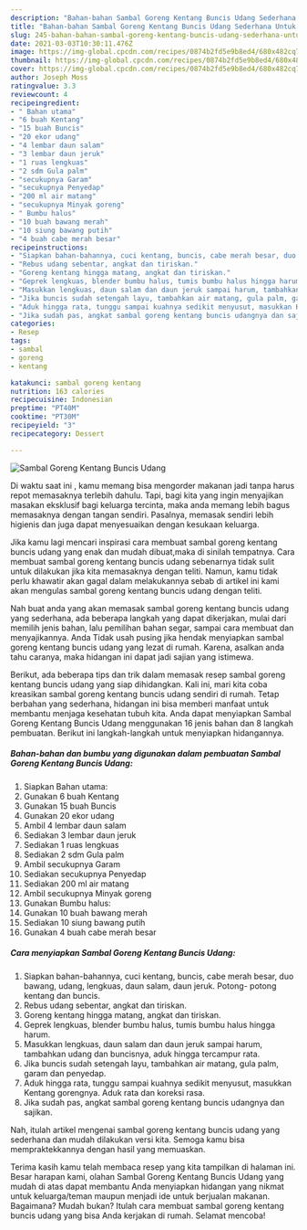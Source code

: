 ```yaml
---
description: "Bahan-bahan Sambal Goreng Kentang Buncis Udang Sederhana Untuk Jualan"
title: "Bahan-bahan Sambal Goreng Kentang Buncis Udang Sederhana Untuk Jualan"
slug: 245-bahan-bahan-sambal-goreng-kentang-buncis-udang-sederhana-untuk-jualan
date: 2021-03-03T10:30:11.476Z
image: https://img-global.cpcdn.com/recipes/0874b2fd5e9b8ed4/680x482cq70/sambal-goreng-kentang-buncis-udang-foto-resep-utama.jpg
thumbnail: https://img-global.cpcdn.com/recipes/0874b2fd5e9b8ed4/680x482cq70/sambal-goreng-kentang-buncis-udang-foto-resep-utama.jpg
cover: https://img-global.cpcdn.com/recipes/0874b2fd5e9b8ed4/680x482cq70/sambal-goreng-kentang-buncis-udang-foto-resep-utama.jpg
author: Joseph Moss
ratingvalue: 3.3
reviewcount: 4
recipeingredient:
- " Bahan utama"
- "6 buah Kentang"
- "15 buah Buncis"
- "20 ekor udang"
- "4 lembar daun salam"
- "3 lembar daun jeruk"
- "1 ruas lengkuas"
- "2 sdm Gula palm"
- "secukupnya Garam"
- "secukupnya Penyedap"
- "200 ml air matang"
- "secukupnya Minyak goreng"
- " Bumbu halus"
- "10 buah bawang merah"
- "10 siung bawang putih"
- "4 buah cabe merah besar"
recipeinstructions:
- "Siapkan bahan-bahannya, cuci kentang, buncis, cabe merah besar, duo bawang, udang, lengkuas, daun salam, daun jeruk. Potong- potong kentang dan buncis."
- "Rebus udang sebentar, angkat dan tiriskan."
- "Goreng kentang hingga matang, angkat dan tiriskan."
- "Geprek lengkuas, blender bumbu halus, tumis bumbu halus hingga harum."
- "Masukkan lengkuas, daun salam dan daun jeruk sampai harum, tambahkan udang dan buncisnya, aduk hingga tercampur rata."
- "Jika buncis sudah setengah layu, tambahkan air matang, gula palm, garam dan penyedap."
- "Aduk hingga rata, tunggu sampai kuahnya sedikit menyusut, masukkan Kentang gorengnya. Aduk rata dan koreksi rasa."
- "Jika sudah pas, angkat sambal goreng kentang buncis udangnya dan sajikan."
categories:
- Resep
tags:
- sambal
- goreng
- kentang

katakunci: sambal goreng kentang 
nutrition: 163 calories
recipecuisine: Indonesian
preptime: "PT40M"
cooktime: "PT30M"
recipeyield: "3"
recipecategory: Dessert

---
```



![Sambal Goreng Kentang Buncis Udang](https://img-global.cpcdn.com/recipes/0874b2fd5e9b8ed4/680x482cq70/sambal-goreng-kentang-buncis-udang-foto-resep-utama.jpg)

Di waktu  saat ini , kamu memang bisa mengorder makanan jadi tanpa harus repot memasaknya terlebih dahulu. Tapi, bagi kita yang ingin menyajikan masakan eksklusif bagi keluarga tercinta, maka anda memang lebih bagus memasaknya dengan tangan sendiri. Pasalnya, memasak sendiri lebih higienis dan juga dapat menyesuaikan dengan kesukaan keluarga.

Jika kamu lagi mencari inspirasi cara membuat sambal goreng kentang buncis udang yang enak dan mudah dibuat,maka di sinilah tempatnya. Cara membuat sambal goreng kentang buncis udang  sebenarnya tidak sulit untuk dilakukan jika kita memasaknya dengan teliti. Namun, kamu tidak perlu khawatir akan gagal dalam melakukannya 
sebab di artikel ini kami akan mengulas sambal goreng kentang buncis udang dengan teliti.  



Nah buat anda yang akan memasak sambal goreng kentang buncis udang yang sederhana, ada beberapa langkah yang dapat dikerjakan, mulai dari memilih jenis bahan, lalu pemilihan bahan segar, sampai cara membuat dan menyajikannya. Anda Tidak usah pusing jika hendak menyiapkan sambal goreng kentang buncis udang yang lezat di rumah. Karena, asalkan anda  tahu caranya, maka hidangan ini dapat jadi sajian yang istimewa.

Berikut, ada beberapa tips dan trik dalam memasak resep sambal goreng kentang buncis udang yang siap dihidangkan. Kali ini, mari kita coba kreasikan sambal goreng kentang buncis udang sendiri di rumah. Tetap berbahan yang sederhana, hidangan ini bisa memberi manfaat untuk membantu menjaga kesehatan tubuh kita. Anda dapat menyiapkan Sambal Goreng Kentang Buncis Udang menggunakan 16 jenis bahan dan 8 langkah pembuatan. Berikut ini langkah-langkah untuk menyiapkan hidangannya.

<!--inarticleads1-->

##### Bahan-bahan dan bumbu yang digunakan dalam pembuatan Sambal Goreng Kentang Buncis Udang:

1. Siapkan  Bahan utama:
1. Gunakan 6 buah Kentang
1. Gunakan 15 buah Buncis
1. Gunakan 20 ekor udang
1. Ambil 4 lembar daun salam
1. Sediakan 3 lembar daun jeruk
1. Sediakan 1 ruas lengkuas
1. Sediakan 2 sdm Gula palm
1. Ambil secukupnya Garam
1. Sediakan secukupnya Penyedap
1. Sediakan 200 ml air matang
1. Ambil secukupnya Minyak goreng
1. Gunakan  Bumbu halus:
1. Gunakan 10 buah bawang merah
1. Sediakan 10 siung bawang putih
1. Gunakan 4 buah cabe merah besar




<!--inarticleads2-->

##### Cara menyiapkan Sambal Goreng Kentang Buncis Udang:

1. Siapkan bahan-bahannya, cuci kentang, buncis, cabe merah besar, duo bawang, udang, lengkuas, daun salam, daun jeruk. Potong- potong kentang dan buncis.
1. Rebus udang sebentar, angkat dan tiriskan.
1. Goreng kentang hingga matang, angkat dan tiriskan.
1. Geprek lengkuas, blender bumbu halus, tumis bumbu halus hingga harum.
1. Masukkan lengkuas, daun salam dan daun jeruk sampai harum, tambahkan udang dan buncisnya, aduk hingga tercampur rata.
1. Jika buncis sudah setengah layu, tambahkan air matang, gula palm, garam dan penyedap.
1. Aduk hingga rata, tunggu sampai kuahnya sedikit menyusut, masukkan Kentang gorengnya. Aduk rata dan koreksi rasa.
1. Jika sudah pas, angkat sambal goreng kentang buncis udangnya dan sajikan.




Nah, itulah artikel mengenai  sambal goreng kentang buncis udang  yang sederhana dan mudah dilakukan versi kita. Semoga kamu bisa mempraktekkannya dengan hasil yang memuaskan. 

Terima kasih kamu telah membaca resep yang kita tampilkan di halaman ini. Besar harapan kami, olahan  Sambal Goreng Kentang Buncis Udang yang mudah di atas dapat membantu Anda menyiapkan hidangan yang nikmat untuk keluarga/teman maupun menjadi ide untuk berjualan makanan. Bagaimana? Mudah bukan? Itulah cara membuat sambal goreng kentang buncis udang yang bisa Anda kerjakan di rumah. Selamat mencoba!

